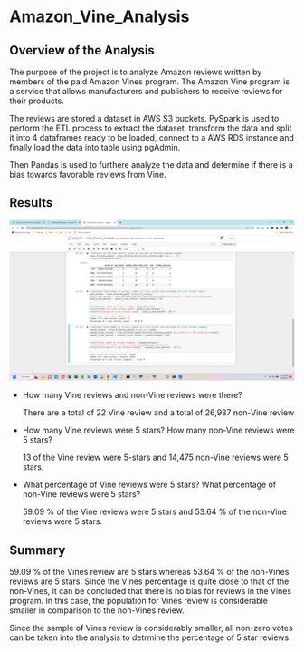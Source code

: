 # Amazon_Vine_Analysis

## Overview of the Analysis

The purpose of the project is to analyze Amazon reviews written by members of the paid Amazon Vines program. The Amazon Vine program is a service that allows manufacturers and publishers to receive reviews for their products.

The reviews are stored a dataset in AWS S3 buckets. PySpark is used to perform the ETL process to extract the dataset, transform the data and split it into 4 dataframes ready to be loaded, connect to a AWS RDS instance and finally load the data into table using pgAdmin.

Then Pandas is used to furthere analyze the data and determine if there is a bias towards favorable reviews from Vine.

## Results

![Vines Review Summary](Vines_review_summary.png)

*   How many Vine reviews and non-Vine reviews were there?

    There are a total of 22 Vine review and a total of 26,987 non-Vine review

*   How many Vine reviews were 5 stars? How many non-Vine reviews were 5 stars?
    
    13 of the Vine review were 5-stars and 14,475 non-Vine reviews were 5 stars.

*   What percentage of Vine reviews were 5 stars? What percentage of non-Vine reviews were 5 stars?

    59.09 % of the Vine reviews were 5 stars and 53.64 % of the non-Vine reviews were 5 stars.

## Summary

59.09 % of the Vines review are 5 stars whereas 53.64 % of the non-Vines reviews are 5 stars. Since the Vines percentage is quite close to that of the non-Vines, it can be concluded that there is no bias for reviews in the Vines program. In this case, the population for Vines review is considerable smaller in comparison to the non-Vines review. 

Since the sample of Vines review is considerably smaller, all non-zero votes can be taken into the analysis to detrmine the percentage of 5 star reviews.